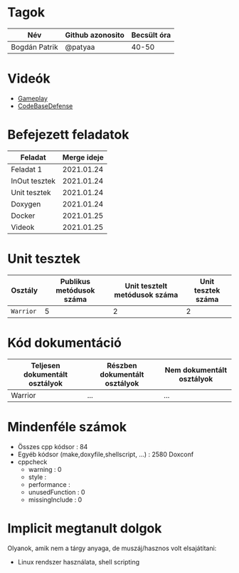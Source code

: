 # Tagok

| Név | Github azonosito  | Becsült óra |
| --- | ---- | --- |
| Bogdán Patrik | @patyaa | 40-50 |



# Videók

 - [Gameplay](/videos/Gameplay.mp4)
 - [CodeBaseDefense](/videos/CodeBaseDefense.mp4)

# Befejezett feladatok

| Feladat | Merge ideje  | 
| ------- | ------------------------------- |
| Feladat 1 | 2021.01.24 |
| InOut tesztek | 2021.01.24 |
| Unit tesztek | 2021.01.24 |
| Doxygen | 2021.01.24 |
| Docker | 2021.01.25 |
| Videok | 2021.01.25 |


# Unit tesztek

| Osztály | Publikus metódusok száma | Unit tesztelt metódusok száma | Unit tesztek száma |
| --- | --- | --- | --- |
| `Warrior` | 5 | 2 | 2 |


# Kód dokumentáció

| Teljesen dokumentált osztályok | Részben dokumentált osztályok | Nem dokumentált osztályok |
| --- | --- | --- | 
| Warrior | ... | ... | 


# Mindenféle számok

 - Összes cpp kódsor : 84
 - Egyéb kódsor (make,doxyfile,shellscript, ...) : 2580 Doxconf
 - cppcheck
   - warning : 0
   - style :
   - performance :
   - unusedFunction : 0
   - missingInclude : 0
 
# Implicit megtanult dolgok
Olyanok, amik nem a tárgy anyaga, de muszáj/hasznos volt elsajátítani:
 - Linux rendszer használata, shell scripting
